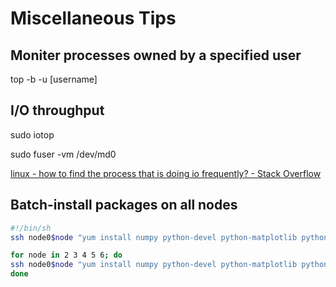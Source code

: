 # Miscellaneous Tips

## Moniter processes owned by a specified user

top -b -u [username] 

##  I/O throughput

sudo iotop

sudo fuser -vm /dev/md0

[linux - how to find the process that is doing io frequently? - Stack Overflow](https://stackoverflow.com/questions/5167794/how-to-find-the-process-that-is-doing-io-frequently)

## Batch-install packages on all nodes

```sh
#!/bin/sh
ssh node0$node "yum install numpy python-devel python-matplotlib python-yaml"

for node in 2 3 4 5 6; do 
ssh node0$node "yum install numpy python-devel python-matplotlib python-yaml"
done


```